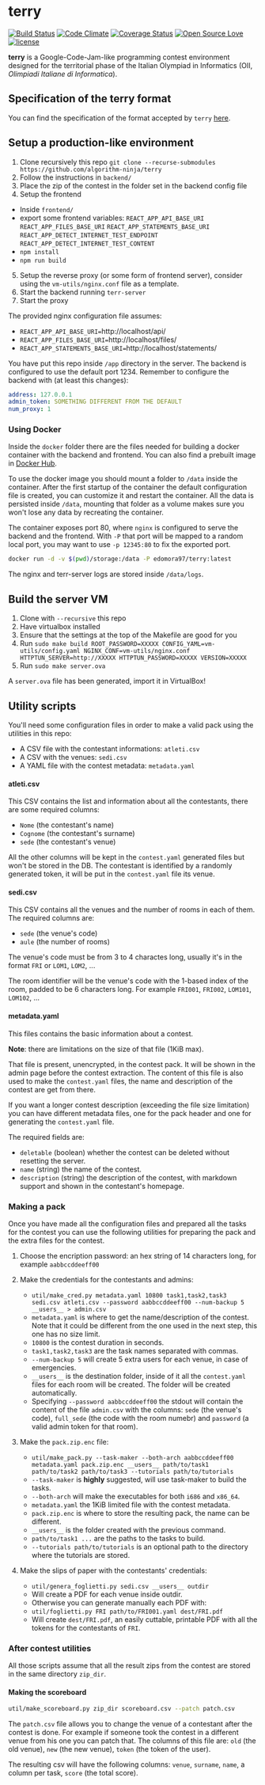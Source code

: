 # terry
[![Build Status](https://travis-ci.org/algorithm-ninja/terry.svg?branch=master)](https://travis-ci.org/algorithm-ninja/terry)
[![Code Climate](https://codeclimate.com/github/algorithm-ninja/terry/badges/gpa.svg)](https://codeclimate.com/github/algorithm-ninja/terry)
[![Coverage Status](https://coveralls.io/repos/github/algorithm-ninja/terry/badge.svg?branch=master)](https://coveralls.io/github/algorithm-ninja/terry?branch=master)
[![Open Source Love](https://badges.frapsoft.com/os/v1/open-source.png?v=103)](https://github.com/algorithm-ninja/terry)
[![license](https://img.shields.io/github/license/algorithm-ninja/terry.svg)](https://github.com/algorithm-ninja/terry/blob/master/LICENSE)

**terry** is a Google-Code-Jam-like programming contest environment designed for the territorial phase of the Italian Olympiad in Informatics (OII, _Olimpiadi Italiane di Informatica_).

## Specification of the terry format

You can find the specification of the format accepted by `terry` [here](https://github.com/algorithm-ninja/terry/blob/master/format-specs.md).

## Setup a production-like environment

1. Clone recursively this repo `git clone --recurse-submodules https://github.com/algorithm-ninja/terry`
2. Follow the instructions in `backend/`
3. Place the zip of the contest in the folder set in the backend config file
4. Setup the frontend

- Inside `frontend/`
- export some frontend variables: `REACT_APP_API_BASE_URI` `REACT_APP_FILES_BASE_URI` `REACT_APP_STATEMENTS_BASE_URI` `REACT_APP_DETECT_INTERNET_TEST_ENDPOINT` `REACT_APP_DETECT_INTERNET_TEST_CONTENT`
- `npm install`
- `npm run build`

5. Setup the reverse proxy (or some form of frontend server), consider using the `vm-utils/nginx.conf` file as a template.
6. Start the backend running `terr-server`
7. Start the proxy

The provided nginx configuration file assumes:

- `REACT_APP_API_BASE_URI=`http://localhost/api/
- `REACT_APP_FILES_BASE_URI=`http://localhost/files/
- `REACT_APP_STATEMENTS_BASE_URI=`http://localhost/statements/

You have put this repo inside `/app` directory in the server. The backend is configured to use the default port 1234.
Remember to configure the backend with (at least this changes):

```yaml
address: 127.0.0.1
admin_token: SOMETHING DIFFERENT FROM THE DEFAULT
num_proxy: 1
```

### Using Docker

Inside the `docker` folder there are the files needed for building a docker container with the backend and frontend.
You can also find a prebuilt image in [Docker Hub](https://hub.docker.com/r/edomora97/terry).

To use the docker image you should mount a folder to `/data` inside the container.
After the first startup of the container the default configuration file is created, you can customize it and restart the container.
All the data is persisted inside `/data`, mounting that folder as a volume makes sure you won't lose any data by recreating the container.

The container exposes port 80, where `nginx` is configured to serve the backend and the frontend.
With `-P` that port will be mapped to a random local port, you may want to use `-p 12345:80` to fix the exported port.

```sh
docker run -d -v $(pwd)/storage:/data -P edomora97/terry:latest
```

The nginx and terr-server logs are stored inside `/data/logs`.

## Build the server VM

1. Clone with `--recursive` this repo
2. Have virtualbox installed
3. Ensure that the settings at the top of the Makefile are good for you
4. Run `sudo make build ROOT_PASSWORD=XXXXX CONFIG_YAML=vm-utils/config.yaml NGINX_CONF=vm-utils/nginx.conf HTTPTUN_SERVER=http://XXXXX HTTPTUN_PASSWORD=XXXXX VERSION=XXXXX`
5. Run `sudo make server.ova`

A `server.ova` file has been generated, import it in VirtualBox!

## Utility scripts

You'll need some configuration files in order to make a valid pack using the utilities in this repo:

- A CSV file with the contestant informations: `atleti.csv`
- A CSV with the venues: `sedi.csv`
- A YAML file with the contest metadata: `metadata.yaml`

#### atleti.csv

This CSV contains the list and information about all the contestants, there are some required columns:

- `Nome` (the contestant's name)
- `Cognome` (the contestant's surname)
- `sede` (the contestant's venue)

All the other columns will be kept in the `contest.yaml` generated files but won't be stored in the DB.
The contestant is identified by a randomly generated token, it will be put in the `contest.yaml` file its venue.

#### sedi.csv

This CSV contains all the venues and the number of rooms in each of them. The required columns are:

- `sede` (the venue's code)
- `aule` (the number of rooms)

The venue's code must be from 3 to 4 charactes long, usually it's in the format `FRI` or `LOM1`, `LOM2`, ...

The room identifier will be the venue's code with the 1-based index of the room, padded to be 6 characters long. For example `FRI001`, `FRI002`, `LOM101`, `LOM102`, ...

#### metadata.yaml

This files contains the basic information about a contest.

**Note**: there are limitations on the size of that file (1KiB max).

That file is present, unencrypted, in the contest pack.
It will be shown in the admin page before the contest extraction.
The content of this file is also used to make the `contest.yaml` files, the name and description of the contest are get from there.

If you want a longer contest description (exceeding the file size limitation) you can have different metadata files, one for the pack header and one for generating the `contest.yaml` file.

The required fields are:

- `deletable` (boolean) whether the contest can be deleted without resetting the server.
- `name` (string) the name of the contest.
- `description` (string) the description of the contest, with markdown support and shown in the contestant's homepage.

### Making a pack

Once you have made all the configuration files and prepared all the tasks for the contest you can use the following utilities for preparing the pack and the extra files for the contest.

1. Choose the encription password: an hex string of 14 characters long, for example `aabbccddeeff00`

2. Make the credentials for the contestants and admins:

   - `util/make_cred.py metadata.yaml 10800 task1,task2,task3 sedi.csv atleti.csv --password aabbccddeeff00 --num-backup 5 __users__ > admin.csv`
   - `metadata.yaml` is where to get the name/description of the contest. Note that it could be different from the one used in the next step, this one has no size limit.
   - `10800` is the contest duration in seconds.
   - `task1,task2,task3` are the task names separated with commas.
   - `--num-backup 5` will create 5 extra users for each venue, in case of emergencies.
   - `__users__` is the destination folder, inside of it all the `contest.yaml` files for each room will be created. The folder will be created automatically.
   - Specifying `--password aabbccddeeff00` the stdout will contain the content of the file `admin.csv` with the columns: `sede` (the venue's code), `full_sede` (the code with the room numebr) and `password` (a valid admin token for that room).

3. Make the `pack.zip.enc` file:

   - `util/make_pack.py --task-maker --both-arch aabbccddeeff00 metadata.yaml pack.zip.enc __users__ path/to/task1 path/to/task2 path/to/task3 --tutorials path/to/tutorials`
   - `--task-maker` is **highly** suggested, will use task-maker to build the tasks.
   - `--both-arch` will make the executables for both `i686` and `x86_64`.
   - `metadata.yaml` the 1KiB limited file with the contest metadata.
   - `pack.zip.enc` is where to store the resulting pack, the name can be different.
   - `__users__` is the folder created with the previous command.
   - `path/to/task1 ...` are the paths to the tasks to build.
   - `--tutorials path/to/tutorials` is an optional path to the directory where the tutorials are stored.

4. Make the slips of paper with the contestants' credentials:
   - `util/genera_foglietti.py sedi.csv __users__ outdir`
   - Will create a PDF for each venue inside outdir.
   - Otherwise you can generate manually each PDF with:
   - `util/foglietti.py FRI path/to/FRI001.yaml dest/FRI.pdf`
   - Will create `dest/FRI.pdf`, an easily cuttable, printable PDF with all the tokens for the contestants of `FRI`.

### After contest utilities

All those scripts assume that all the result zips from the contest are stored in the same directory `zip_dir`.

#### Making the scoreboard

```bash
util/make_scoreboard.py zip_dir scoreboard.csv --patch patch.csv
```

The `patch.csv` file allows you to change the venue of a contestant after the contest is done.
For example if someone took the contest in a different venue from his one you can patch that.
The columns of this file are: `old` (the old venue), `new` (the new venue), `token` (the token of the user).

The resulting csv will have the following columns: `venue`, `surname`, `name`, a column per task, `score` (the total score).
